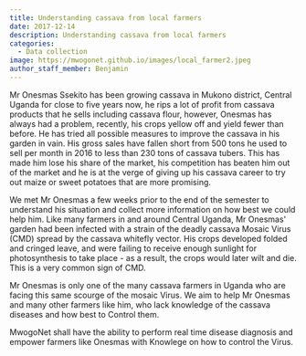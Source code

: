 ```yaml
---
title: Understanding cassava from local farmers
date: 2017-12-14
description: Understanding cassava from local farmers
categories:
  - Data collection
image: https://mwogonet.github.io/images/local_farmer2.jpeg
author_staff_member: Benjamin
---
```

Mr Onesmas Ssekito has been growing cassava in Mukono district, Central Uganda for close to 
five years now, he rips a lot of profit from cassava products that he sells including cassava flour, however, Onesmas has always had a problem, recently, his crops yellow off and yield fewer than before. He has tried all possible measures to improve the cassava in his garden in vain. His gross sales have fallen short from 500 tons he used to sell per month in 2016 to less than 230 tons of cassava tubers.
This has made him lose his share of the market, his competition has beaten him out of the market and he is at the verge of giving up his cassava career to try out maize or sweet potatoes that are more promising.

We met Mr Onesmas a few weeks prior to the end of the semester to understand his situation and collect more information on how best we could help him. Like many farmers in and around Central Uganda, Mr Onesmas' garden had been infected with a strain of the deadly cassava Mosaic Virus (CMD) spread by the cassava whitefly vector. His crops developed folded and cringed leave, and were failing to receive enough sunlight for photosynthesis to take place - as a result, the crops would later wilt and die.
This is a very common sign of CMD.

Mr Onesmas is only one of the many cassava farmers in Uganda who are facing this same scourge of the mosaic Virus. We aim to help Mr Onesmas and many other farmers like him, who lack knowledge of the cassava diseases and how best to Control them. 

MwogoNet shall have the ability to perform real time disease diagnosis and empower farmers like Onesmas with Knowlege on how to control the Virus.
